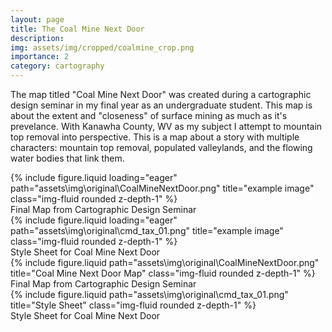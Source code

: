 ```yaml
---
layout: page
title: The Coal Mine Next Door
description: 
img: assets/img/cropped/coalmine_crop.png
importance: 2
category: cartography
---
```


The map titled "Coal Mine Next Door" was created during a cartographic design seminar in my final year as an undergraduate student. This map is about the extent and "closeness" of surface mining as much as it's prevelance. With Kanawha County, WV as my subject I attempt to mountain top removal into perspective. This is a map about a story with multiple characters: mountain top removal, populated valleylands, and the flowing water bodies that link them. 


<div class="row">
    <div class="col-sm mt-3 mt-md-0">
        {% include figure.liquid loading="eager" path="assets\img\original\CoalMineNextDoor.png" title="example image" class="img-fluid rounded z-depth-1" %}
    </div>
    <div class="caption">
    Final Map from Cartographic Design Seminar
</div>
</div>

<div class="row">
    <div class="col-sm mt-3 mt-md-0">
        {% include figure.liquid loading="eager" path="assets\img\original\cmd_tax_01.png" title="example image" class="img-fluid rounded z-depth-1" %}
    </div>
    <div class="caption">
     Style Sheet for Coal Mine Next Door
</div>
</div>

<div class="row justify-content-sm-center">
  <div class="col-12 mt-3 mt-md-0">
    {% include figure.liquid path="assets\img\original\CoalMineNextDoor.png" title="Coal Mine Next Door Map" class="img-fluid rounded z-depth-1" %}
  </div>
  <div class="caption">
    Final Map from Cartographic Design Seminar
</div>
</div>

<div class="row justify-content-sm-center">
  <div class="col-12 mt-3 mt-md-0">
    {% include figure.liquid path="assets\img\original\cmd_tax_01.png" title="Style Sheet" class="img-fluid rounded z-depth-1" %}
  </div>
<div class="caption">
    Style Sheet for Coal Mine Next Door
</div>
</div>




